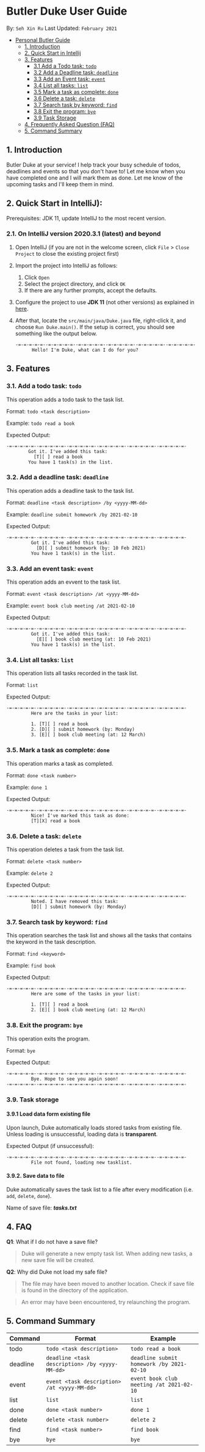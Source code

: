 # Butler Duke User Guide
By: `Seh Xin Ru` 
Last Updated: `February 2021`

- [Personal Butler Guide](#track-the-mushroom-user-guide)
    * [1. Introduction](#1-introduction)
    * [2. Quick Start in Intellij](#2-quick-start-in-intellij)
    * [3. Features](#3-features)
      + [3.1 Add a Todo task: `todo`](#31-add-a-todo-task-todo)
      + [3.2 Add a Deadline task: `deadline`](#32-add-a-deadline-task-deadline)
      + [3.3 Add an Event task: `event`](#33-add-an-event-task-event)
      + [3.4 List all tasks: `list`](#34-list-all-tasks-list)
      + [3.5 Mark a task as complete: `done`](#35-mark-a-task-as-complete-done)
      + [3.6 Delete a task: `delete`](#36-delete-a-task-delete)
      + [3.7 Search task by keyword: `find`](#37-search-task-by-keyword-find)
      + [3.8 Exit the program: `bye`](#38-exit-the-program-bye)
      + [3.9 Task Storage](#39-task-storage)
    * [4. Frequently Asked Question (FAQ)](#4-faq)
    * [5. Command Summary](#5-command-summary)


## 1. Introduction
Butler Duke at your service! I help track your busy schedule of todos, deadlines and events so that you don't have to! 
Let me know when you have completed one and I will mark them as done. Let me know of the upcoming tasks and I'll keep them in mind. 

## 2. Quick Start in IntelliJ):
Prerequisites: JDK 11, update IntelliJ to the most recent version.

### 2.1. On IntelliJ version 2020.3.1 (latest) and beyond

1. Open IntelliJ (if you are not in the welcome screen, click `File` > `Close Project` to close the existing project first)
1. Import the project into IntelliJ as follows:
   1. Click `Open`
   1. Select the project directory, and click `OK`
   1. If there are any further prompts, accept the defaults.
1. Configure the project to use **JDK 11** (not other versions) as explained in [here](https://www.jetbrains.com/help/idea/sdk.html#set-up-jdk).
1. After that, locate the `src/main/java/Duke.java` file, right-click it, and choose `Run Duke.main()`. If the setup is correct, you should see something like the output below.

   ```
   -=-=-=-=-=--=-=-=-=-=--=-=-=-=-=--=-=-=-=-=--=-=-=-=-=--=-=-=-=-=-
         Hello! I'm Duke, what can I do for you?
   ```

## 3. Features
### 3.1. Add a todo task: `todo`
This operation adds a todo task to the task list. 

Format: `todo <task description>`

Example: `todo read a book`

Expected Output: 
```
-=-=-=-=-=--=-=-=-=-=--=-=-=-=-=--=-=-=-=-=--=-=-=-=-=--=-=-=-=-=-
        Got it. I've added this task:
          [T][ ] read a book
        You have 1 task(s) in the list.
```

### 3.2. Add a deadline task: `deadline`
This operation adds a deadline task to the task list. 

Format: `deadline <task description> /by <yyyy-MM-dd>`

Example: `deadline submit homework /by 2021-02-10`

Expected Output: 
```
-=-=-=-=-=--=-=-=-=-=--=-=-=-=-=--=-=-=-=-=--=-=-=-=-=--=-=-=-=-=-
         Got it. I've added this task: 
           [D][ ] submit homework (by: 10 Feb 2021)
         You have 1 task(s) in the list.
```

### 3.3. Add an event task: `event`
This operation adds an evvent to the task list. 

Format: `event <task description> /at <yyyy-MM-dd>`

Example: `event book club meeting /at 2021-02-10`

Expected Output:
```
-=-=-=-=-=--=-=-=-=-=--=-=-=-=-=--=-=-=-=-=--=-=-=-=-=--=-=-=-=-=-
         Got it. I've added this task: 
           [E][ ] book club meeting (at: 10 Feb 2021)
         You have 1 task(s) in the list.
```

### 3.4. List all tasks: `list`
This operation lists all tasks recorded in the task list. 

Format: `list`

Expected Output: 
```
-=-=-=-=-=--=-=-=-=-=--=-=-=-=-=--=-=-=-=-=--=-=-=-=-=--=-=-=-=-=-
         Here are the tasks in your list: 

         1. [T][ ] read a book
         2. [D][ ] submit homework (by: Monday)
         3. [E][ ] book club meeting (at: 12 March)
```

### 3.5. Mark a task as complete: `done`
This operation marks a task as completed. 

Format: `done <task number>`

Example: `done 1`

Expected Output: 
```
-=-=-=-=-=--=-=-=-=-=--=-=-=-=-=--=-=-=-=-=--=-=-=-=-=--=-=-=-=-=-
         Nice! I've marked this task as done:
         [T][X] read a book
```

### 3.6. Delete a task: `delete`
This operation deletes a task from the task list. 

Format: `delete <task number>`

Example: `delete 2`

Expected Output: 
```
-=-=-=-=-=--=-=-=-=-=--=-=-=-=-=--=-=-=-=-=--=-=-=-=-=--=-=-=-=-=-
         Noted. I have removed this task:
         [D][ ] submit homework (by: Monday)
```

### 3.7. Search task by keyword: `find`
This operation searches the task list and shows all the tasks that contains the keyword in the task description. 

Format: `find <keyword>`

Example: `find book`

Expected Output: 
```
-=-=-=-=-=--=-=-=-=-=--=-=-=-=-=--=-=-=-=-=--=-=-=-=-=--=-=-=-=-=-
         Here are some of the tasks in your list:

         1. [T][ ] read a book
         2. [E][ ] book club meeting (at: 12 March)
```

### 3.8. Exit the program: `bye`
This operation exits the program. 

Format: `bye`

Expected Output: 
```
-=-=-=-=-=--=-=-=-=-=--=-=-=-=-=--=-=-=-=-=--=-=-=-=-=--=-=-=-=-=-
         Bye. Hope to see you again soon!
-=-=-=-=-=--=-=-=-=-=--=-=-=-=-=--=-=-=-=-=--=-=-=-=-=--=-=-=-=-=-
```

### 3.9. Task storage
#### 3.9.1 Load data form existing file
Upon launch, Duke automatically loads stored tasks from existing file. Unless loading is unsuccessful, loading data is **transparent**.  

Expected Output (if unsuccessful):
```
-=-=-=-=-=--=-=-=-=-=--=-=-=-=-=--=-=-=-=-=--=-=-=-=-=--=-=-=-=-=-
         File not found, loading new tasklist.
```

#### 3.9.2. Save data to file
Duke automatically saves the task list to a file after every modification (i.e. `add`, `delete`, `done`). 

Name of save file: _**tasks.txt**_

## 4. FAQ
**Q1**: What if I do not have a save file? 
> Duke will generate a new empty task list. When adding new tasks, a new save file will be created. 

**Q2**: Why did Duke not load my safe file?
> The file may have been moved to another location. Check if save file is found in the directory of the application. 

> An error may have been encountered, try relaunching the program. 

## 5. Command Summary

 Command     | Format                                   | Example   
 ----------- | ---------------------------------------- | --------------------------------------
 todo        | `todo <task description>`                  | `todo read a book`
 deadline    | `deadline <task description> /by <yyyy-MM-dd>`   | `deadline submit homework /by 2021-02-10`
 event       | `event <task description> /at <yyyy-MM-dd>`      | `event book club meeting /at 2021-02-10`
 list        | `list`                                     | `list`
 done        | `done <task number>`                       | `done 1`
 delete      | `delete <task number>`                     | `delete 2`
 find        | `find <task number>`                       | `find book`
 bye         | `bye`                                      | `bye`
